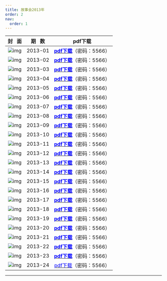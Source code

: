 ```yaml
---
title: 故事会2013年
order: 2
nav:
  order: 1
---
```

|                          封   面                          | 期   数 |                                        pdf下载                                        |
| :---------------------------------------------------------: | :-------: | :-----------------------------------------------------------------------------------: |
| ![img](../../../public/images/gushihui/gsh2013/gsh201301.jpg) |  2013-01  | [<font color="blue">**pdf下载**</font>](https://url97.ctfile.com/f/799297-1454403776-d1c28e?p=5566)（密码：5566） |
| ![img](../../../public/images/gushihui/gsh2013/gsh201302.jpg) |  2013-02  | [<font color="blue">**pdf下载**</font>](https://url97.ctfile.com/f/799297-1454567921-567b57?p=5566)（密码：5566） |
| ![img](../../../public/images/gushihui/gsh2013/gsh201303.jpg) |  2013-03  |   [<font color="blue">**pdf下载**</font>](https://url97.ctfile.com/f/799297-1454568047-ee2118?p=5566)（密码：5566）   |
| ![img](../../../public/images/gushihui/gsh2013/gsh201304.jpg) |  2013-04  |   [<font color="blue">**pdf下载**</font>](https://url97.ctfile.com/f/799297-1454568188-8c5f40?p=5566)（密码：5566）   |
| ![img](../../../public/images/gushihui/gsh2013/gsh201305.jpg) |  2013-05  |   [<font color="blue">**pdf下载**</font>](https://url97.ctfile.com/f/799297-1454568311-aba6be?p=5566)（密码：5566）   |
| ![img](../../../public/images/gushihui/gsh2013/gsh201306.jpg) |  2013-06  |   [<font color="blue">**pdf下载**</font>](https://url97.ctfile.com/f/799297-1454568365-ab4519?p=5566)（密码：5566）   |
| ![img](../../../public/images/gushihui/gsh2013/gsh201307.jpg) |  2013-07  |   [<font color="blue">**pdf下载**</font>](https://url97.ctfile.com/f/799297-1454568440-e8e5fe?p=5566)（密码：5566）   |
| ![img](../../../public/images/gushihui/gsh2013/gsh201308.jpg) |  2013-08  |   [<font color="blue">**pdf下载**</font>](https://url97.ctfile.com/f/799297-1454568842-a2c859?p=5566)（密码：5566）   |
| ![img](../../../public/images/gushihui/gsh2013/gsh201309.jpg) |  2013-09  |   [<font color="blue">**pdf下载**</font>](https://url97.ctfile.com/f/799297-1454568893-c79632?p=5566)（密码：5566）   |
| ![img](../../../public/images/gushihui/gsh2013/gsh201310.jpg) |  2013-10  |   [<font color="blue">**pdf下载**</font>](https://url97.ctfile.com/f/799297-1454569061-5d4ae0?p=5566)（密码：5566）   |
| ![img](../../../public/images/gushihui/gsh2013/gsh201311.jpg) |  2013-11  |   [<font color="blue">**pdf下载**</font>](https://url97.ctfile.com/f/799297-1454569139-dd2f3b?p=5566)（密码：5566）   |
| ![img](../../../public/images/gushihui/gsh2013/gsh201312.jpg) |  2013-12  |   [<font color="blue">**pdf下载**</font>](https://url97.ctfile.com/f/799297-1454569181-a91105?p=5566)（密码：5566）   |
| ![img](../../../public/images/gushihui/gsh2013/gsh201313.jpg) |  2013-13  |   [<font color="blue">**pdf下载**</font>](https://url97.ctfile.com/f/799297-1454569220-2c3258?p=5566)（密码：5566）   |
| ![img](../../../public/images/gushihui/gsh2013/gsh201314.jpg) |  2013-14  |   [<font color="blue">**pdf下载**</font>](https://url97.ctfile.com/f/799297-1454569289-320726?p=5566)（密码：5566）   |
| ![img](../../../public/images/gushihui/gsh2013/gsh201315.jpg) |  2013-15  |   [<font color="blue">**pdf下载**</font>](https://url97.ctfile.com/f/799297-1454569334-4f363f?p=5566)（密码：5566）   |
| ![img](../../../public/images/gushihui/gsh2013/gsh201316.jpg) |  2013-16  |   [<font color="blue">**pdf下载**</font>](https://url97.ctfile.com/f/799297-1454569406-29264a?p=5566)（密码：5566）   |
| ![img](../../../public/images/gushihui/gsh2013/gsh201317.jpg) |  2013-17  |   [<font color="blue">**pdf下载**</font>](https://url97.ctfile.com/f/799297-1454569514-c749af?p=5566)（密码：5566）   |
| ![img](../../../public/images/gushihui/gsh2013/gsh201318.jpg) |  2013-18  |   [<font color="blue">**pdf下载**</font>](https://url97.ctfile.com/f/799297-1454569454-b726cf?p=5566)（密码：5566）   |
| ![img](../../../public/images/gushihui/gsh2013/gsh201319.jpg) |  2013-19  |   [<font color="blue">**pdf下载**</font>](https://url97.ctfile.com/f/799297-1454570015-70b768?p=5566)（密码：5566）   |
| ![img](../../../public/images/gushihui/gsh2013/gsh201320.jpg) |  2013-20  |   [<font color="blue">**pdf下载**</font>](https://url97.ctfile.com/f/799297-1454569949-a0ab44?p=5566)（密码：5566）   |
| ![img](../../../public/images/gushihui/gsh2013/gsh201321.jpg) |  2013-21  |   [<font color="blue">**pdf下载**</font>](https://url97.ctfile.com/f/799297-1454569877-7be391?p=5566)（密码：5566）   |
| ![img](../../../public/images/gushihui/gsh2013/gsh201322.jpg) |  2013-22  |   [<font color="blue">**pdf下载**</font>](https://url97.ctfile.com/f/799297-1454569715-601c2d?p=5566)（密码：5566）   |
| ![img](../../../public/images/gushihui/gsh2013/gsh201323.jpg) |  2013-23  |   [<font color="blue">**pdf下载**</font>](https://url97.ctfile.com/f/799297-1454569649-43513a?p=5566)（密码：5566）   |
| ![img](../../../public/images/gushihui/gsh2013/gsh201324.jpg) |  2013-24  |   [<font color="blue">pdf下载</font>](https://url97.ctfile.com/f/799297-1454569586-518ce8?p=5566)（密码：5566）   |

---
